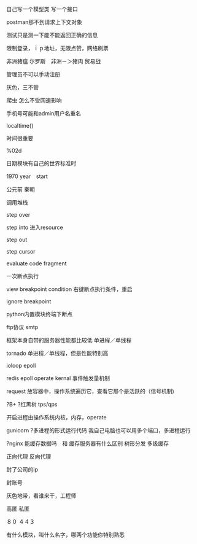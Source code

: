 自己写一个模型类
写一个接口

postman那不到请求上下文对象

测试只是测一下能不能返回正确的信息

限制登录，ｉｐ地址，无限点赞，网络刷票

非洲猪瘟	尔罗斯　非洲－＞猪肉	贸易战

管理员不可以手动注册

灰色，三不管

爬虫	怎么不受网速影响

手机号可能和admin用户名重名

localtime()

时间很重要

%02d

日期模块有自己的世界标准时

1970 year　start

公元前	秦朝

调用堆栈

step over

step into 进入resource

step out

step cursor

evaluate code fragment

一次断点执行

view breakpoint
condition 右键断点执行条件，重启

ignore breakpoint

python内置模块终端下断点

ftp协议
smtp


框架本身自带的服务器性能都比较低
单进程／单线程

tornado 	单进程／单线程，但是性能特别高

ioloop epoll

redis
epoll
operate kernal
事件触发量机制


request 放容器中，操作系统遍历它，查看它那个是活跃的（信号机制)

?B+
?红黑树
tps/qps

开启进程由操作系统内核，内存，operate

gunicorn ?多进程的形式运行代码
我自己电脑也可以用多个端口，多进程运行


?nginx 能缓存数据吗　和		缓存服务器有什么区别
树形分发
多级缓存


正向代理
反向代理

封了公司的ip

封账号

灰色地带，看谁来干，工程师

高匿
私匿

８０
４４３

有什么模块，叫什么名字，哪两个功能你特别熟悉
